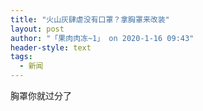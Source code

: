 ```yaml
---
title: "火山灰肆虐没有口罩？拿胸罩来改装"
layout: post
author: "「果肉肉冻~1」 on 2020-1-16 09:43"
header-style: text
tags:
  - 新闻
---
```


<head></head>
<body>
 胸罩你就过分了
</body>


